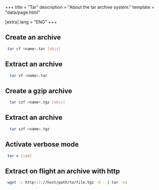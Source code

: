 +++
title = "Tar"
description = "About the tar archive system."
template = "data/page.html"

[extra]
lang = "ENG"
+++


## Create an archive

```sh
 tar cf <name>.tar [objs]
```

## Extract an archive

```sh
  tar xf <name>.tar
```

## Create a gzip archive

```sh
  tar czf <name>.tgz [objs]
```

## Extract an archive

```sh
  tar xzf <name>.tgz
```

## Activate verbose mode

```sh
 tar v [cmd]
```

## Extract on flight an archive with http

```sh
 wget -c http[s]://host/path/to/file.tgz -O - | tar -xz
```
